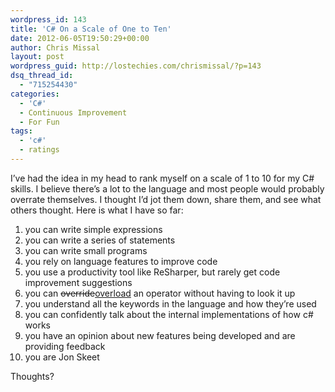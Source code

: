 ```yaml
---
wordpress_id: 143
title: 'C# On a Scale of One to Ten'
date: 2012-06-05T19:50:29+00:00
author: Chris Missal
layout: post
wordpress_guid: http://lostechies.com/chrismissal/?p=143
dsq_thread_id:
  - "715254430"
categories:
  - 'C#'
  - Continuous Improvement
  - For Fun
tags:
  - 'c#'
  - ratings
---
```

I&#8217;ve had the idea in my head to rank myself on a scale of 1 to 10 for my C# skills. I believe there&#8217;s a lot to the language and most people would probably overrate themselves. I thought I&#8217;d jot them down, share them, and see what others thought. Here is what I have so far:

  1. you can write simple expressions
  2. you can write a series of statements
  3. you can write small programs
  4. you rely on language features to improve code
  5. you use a productivity tool like ReSharper, but rarely get code improvement suggestions
  6. you can <del datetime="2012-06-06T06:10:56+00:00">override</del><ins datetime="2012-06-06T06:10:56+00:00">overload</ins> an operator without having to look it up
  7. you understand all the keywords in the language and how they&#8217;re used
  8. you can confidently talk about the internal implementations of how c# works
  9. you have an opinion about new features being developed and are providing feedback
 10. you are Jon Skeet

Thoughts?